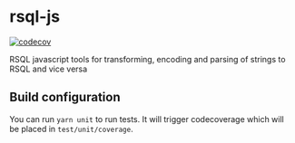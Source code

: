 # rsql-js
[![codecov](https://codecov.io/gh/molgenis/molgenis-js-rsql/branch/master/graph/badge.svg)](https://codecov.io/gh/molgenis/molgenis-js-rsql)

RSQL javascript tools for transforming, encoding and parsing of strings to RSQL and vice versa
## Build configuration
You can run ```yarn unit``` to run tests. It will trigger codecoverage which will be placed in ```test/unit/coverage```.
